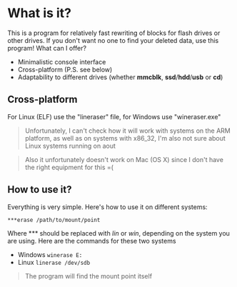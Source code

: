 # What is it?
This is a program for relatively fast rewriting of blocks for flash drives or other drives. If you don't want no one to find your deleted data, use this program! What can I offer?
- Minimalistic console interface
- Cross-platform (P.S. see below)
- Adaptability to different drives (whether **mmcblk**, **ssd**/**hdd**/**usb** or **cd**)

## Cross-platform
For Linux (ELF) use the "lineraser" file, for Windows use "wineraser.exe"
<blockquote> Unfortunately, I can't check how it will work with systems on the ARM platform, as well as on systems with x86_32, I'm also not sure about Linux systems running on aout </blockquote>
<blockquote> Also it unfortunately doesn't work on Mac (OS X) since I don't have the right equipment for this =( </blockquote>

## How to use it?
Everything is very simple. Here's how to use it on different systems:
```
***erase /path/to/mount/point
```
Where *** should be replaced with *lin* or *win*, depending on the system you are using. Here are the commands for these two systems
- Windows
`winerase E:`
- Linux
`linerase /dev/sdb`
<blockquote> The program will find the mount point itself </blockquote>